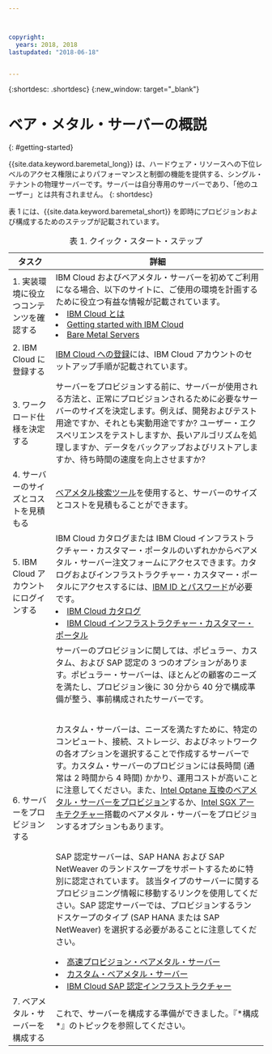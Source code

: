 ```yaml
---



copyright:
  years: 2018, 2018
lastupdated: "2018-06-18"


---
```


{:shortdesc: .shortdesc}
{:new_window: target="_blank"}

# ベア・メタル・サーバーの概説
{: #getting-started}

{{site.data.keyword.baremetal_long}} は、ハードウェア・リソースへの下位レベルのアクセス権限によりパフォーマンスと制御の機能を提供する、シングル・テナントの物理サーバーです。サーバーは自分専用のサーバーであり、「他のユーザー」とは共有されません。
{: shortdesc}

表 1 には、{{site.data.keyword.baremetal_short}} を即時にプロビジョンおよび構成するためのステップが記載されています。
<table>
   <CAPTION>表 1. クイック・スタート・ステップ</CAPTION>
   <THEAD>
   <TR>
   <th>タスク</th>
   <th>詳細</th>
   </TR>
   </THEAD>
   <TBODY>
   <tr>
   <td>1. 実装環境に役立つコンテンツを確認する</td>
   <td>IBM Cloud およびベアメタル・サーバーを初めてご利用になる場合、以下のサイトに、ご使用の環境を計画するために役立つ有益な情報が記載されています。
   <li><a href="https://ibm.com/cloud-computing/">IBM Cloud とは</a></li>
   <li><a href="https://ibm.com/cloud/get-started">Getting started with IBM Cloud</a></li>
   <li><a href="https://www.ibm.com/cloud/bare-metal-servers">Bare Metal Servers</a></li>
   </td>
 <tr>
   <td>2. IBM Cloud に登録する</td>
   <td><a href="https://console.bluemix.net/docs/admin/adminpublic.html#signing-up-for-ibm-cloud">IBM Cloud への登録</a>には、IBM Cloud アカウントのセットアップ手順が記載されています。</td>
 <tr>
   <td>3. ワークロード仕様を決定する</td>
   <td>サーバーをプロビジョンする前に、サーバーが使用される方法と、正常にプロビジョンされるために必要なサーバーのサイズを決定します。例えば、開発およびテスト用途ですか、それとも実動用途ですか? ユーザー・エクスペリエンスをテストしますか、長いアルゴリズムを処理しますか、データをバックアップおよびリストアしますか、待ち時間の速度を向上させますか?</td>  
 <tr>
   <td>4. サーバーのサイズとコストを見積もる</td>
   <td><a href="https://www.ibm.com/cloud-computing/bluemix/bare-metal-search">ベアメタル検索ツール</a>を使用すると、サーバーのサイズとコストを見積もることができます。</td>
 <tr>
   <td>5. IBM Cloud アカウントにログインする</td>
   <td>IBM Cloud カタログまたは IBM Cloud インフラストラクチャー・カスタマー・ポータルのいずれかからベアメタル・サーバー注文フォームにアクセスできます。カタログおよびインフラストラクチャー・カスタマー・ポータルにアクセスするには、<a href="https://console.bluemix.net/docs/customer-portal/getting-started.html#getting-started">IBM ID とパスワード</a>が必要です。
   <li><a href="https://console.bluemix.net/catalog/">IBM Cloud カタログ</a></li>
   <li><a href="https://control.softlayer.com">IBM Cloud インフラストラクチャー・カスタマー・ポータル</a></li>  
   </td>   
<tr>   
   <td>6. サーバーをプロビジョンする</td>
   <td>サーバーのプロビジョンに関しては、ポピュラー、カスタム、および SAP 認定の 3 つのオプションがあります。ポピュラー・サーバーは、ほとんどの顧客のニーズを満たし、プロビジョン後に 30 分から 40 分で構成準備が整う、事前構成されたサーバーです。 
   
     
<br>カスタム・サーバーは、ニーズを満たすために、特定のコンピュート、接続、ストレージ、およびネットワークの各オプションを選択することで作成するサーバーです。カスタム・サーバーのプロビジョンには長時間 (通常は 2 時間から 4 時間) かかり、運用コストが高いことに注意してください。また、<a href="bm_provision_ssd.html">Intel Optane 互換のベアメタル・サーバーをプロビジョン</a>するか、<a href="bare-metal-provision-SGX.html">Intel SGX アーキテクチャー</a>搭載のベアメタル・サーバーをプロビジョンするオプションもあります。 
     
<br>SAP 認定サーバーは、SAP HANA および SAP NetWeaver のランドスケープをサポートするために特別に認定されています。
該当タイプのサーバーに関するプロビジョニング情報に移動するリンクを使用してください。SAP 認定サーバーでは、プロビジョンするランドスケープのタイプ (SAP HANA または SAP NetWeaver) を選択する必要があることに注意してください。  
  <li><a href="baremetal-provision-popular.html">高速プロビジョン・ベアメタル・サーバー</a></li>
  <li><a href="baremetal-provision.html">カスタム・ベアメタル・サーバー</a></li>
  <li><a href="bare-metal-sap-applications.html">IBM Cloud SAP 認定インフラストラクチャー </a></li>
  </td>
 <tr>
   <td>7. ベアメタル・サーバーを構成する</td>
   <td>これで、サーバーを構成する準備ができました。『*構成*』のトピックを参照してください。</td>
   </td>
   </tr>
   </TBODY>
   </table>

